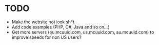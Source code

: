 # TODO
* Make the website not look sh*t.
* Add code examples (PHP, C#, Java and so on...)
* Get more servers (eu.mcuuid.com, us.mcuuid.com, au.mcuuid.com) to improve speeds for non US users?
